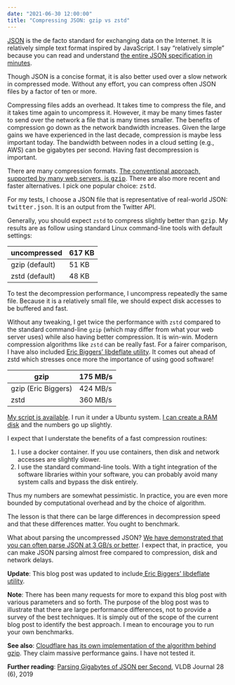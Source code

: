 ```yaml
---
date: "2021-06-30 12:00:00"
title: "Compressing JSON: gzip vs zstd"
---
```




[JSON](https://en.wikipedia.org/wiki/JSON) is the de facto standard for exchanging data on the Internet. It is relatively simple text format inspired by JavaScript. I say &ldquo;relatively simple&rdquo; because you can read and understand [the entire JSON specification in minutes](https://www.rfc-editor.org/rfc/rfc8259.txt).

Though JSON is a concise format, it is also better used over a slow network in compressed mode. Without any effort, you can compress often JSON files by a factor of ten or more.

Compressing files adds an overhead. It takes time to compress the file, and it takes time again to uncompress it. However, it may be many times faster to send over the network a file that is many times smaller. The benefits of compression go down as the network bandwidth increases. Given the large gains we have experienced in the last decade, compression is maybe less important today. The bandwidth between nodes in a cloud setting (e.g., AWS) can be gigabytes per second. Having fast decompression is important.

There are many compression formats. <a href="https://www.ietf.org/rfc/rfc1952.txt">The conventional approach, supported by many web servers, is <tt>gzip</tt></a>. There are also more recent and faster alternatives. I pick one popular choice: <tt>zstd</tt>.

For my tests, I choose a JSON file that is representative of real-world JSON: <tt>twitter.json</tt>. It is an output from the Twitter API.

Generally, you should expect `zstd` to compress slightly better than <tt>gzip</tt>. My results are as follow using standard Linux command-line tools with default settings:

uncompressed             |617 KB                   |
-------------------------|-------------------------|
gzip (default)           |51 KB                    |
zstd (default)           |48 KB                    |


To test the decompression performance, I uncompress repeatedly the same file. Because it is a relatively small file, we should expect disk accesses to be buffered and fast.

Without any tweaking, I get twice the performance with `zstd` compared to the standard command-line `gzip` (which may differ from what your web server uses) while also having better compression. It is win-win. Modern compression algorithms like `zstd` can be really fast. For a fairer comparison, I have also included [Eric Biggers&rsquo; libdeflate utility](https://github.com/ebiggers/libdeflate). It comes out ahead of zstd which stresses once more the importance of using good software!

gzip                     |175 MB/s                 |
-------------------------|-------------------------|
gzip (Eric Biggers)      |424 MB/s                 |
zstd                     |360 MB/s                 |


[My script is available](https://github.com/lemire/Code-used-on-Daniel-Lemire-s-blog/tree/master/2021/06/30). I run it under a Ubuntu system. [I can create a RAM disk](https://www.linuxbabe.com/command-line/create-ramdisk-linux) and the numbers go up slightly.

I expect that I understate the benefits of a fast compression routines:

<li style="list-style-type: none;">

1. I use a docker container. If you use containers, then disk and network accesses are slightly slower.
1. I use the standard command-line tools. With a tight integration of the software libraries within your software, you can probably avoid many system calls and bypass the disk entirely.



Thus my numbers are somewhat pessimistic. In practice, you are even more bounded by computational overhead and by the choice of algorithm.

The lesson is that there can be large differences in decompression speed and that these differences matter. You ought to benchmark.

What about parsing the uncompressed JSON? [We have demonstrated that you can often parse JSON at 3 GB/s or better](https://github.com/simdjson/simdjson). I expect that, in practice,  you can make JSON parsing almost free compared to compression, disk and network delays.

__Update__: This blog post was updated to include[ Eric Biggers&rsquo; libdeflate utility](https://github.com/ebiggers/libdeflate).

__Note__: There has been many requests for more to expand this blog post with various parameters and so forth. The purpose of the blog post was to illustrate that there are large performance differences, not to provide a survey of the best techniques. It is simply out of the scope of the current blog post to identify the best approach. I mean to encourage you to run your own benchmarks.

__See also__: [Cloudflare has its own implementation of the algorithm behind gzip](https://github.com/cloudflare/zlib). They claim massive performance gains. I have not tested it.

__Further reading__: [Parsing Gigabytes of JSON per Second](https://arxiv.org/abs/1902.08318), VLDB Journal 28 (6), 2019

